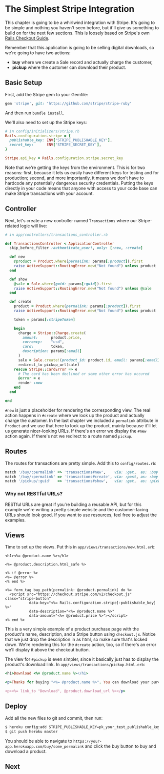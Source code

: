 [stripe_guide]: https://stripe.com/docs/checkout/guides/rails

# The Simplest Stripe Integration

This chapter is going to be a whirlwind integration with Stripe. It's going to be simple and nothing you haven't seen before, but it'll give us something to build on for the next few sections. This is loosely based on Stripe's own [Rails Checkout Guide][stripe_guide].

Remember that this application is going to be selling digital downloads, so we're going to have two actions:

* **buy** where we create a Sale record and actually charge the customer,
* **pickup** where the customer can download their product.

## Basic Setup

First, add the Stripe gem to your Gemfile:

```ruby
gem 'stripe', git: 'https://github.com/stripe/stripe-ruby'
```

And then run `bundle install`.

We'll also need to set up the Stripe keys:

```ruby
# in config/initializers/stripe.rb
Rails.configuration.stripe = {
  publishable_key: ENV['STRIPE_PUBLISHABLE_KEY'],
  secret_key:      ENV['STRIPE_SECRET_KEY'],
}

Stripe.api_key = Rails.configuration.stripe.secret_key
```

Note that we're getting the keys from the environment. This is for two reasons: first, because it lets us easily have different keys for testing and for production; second, and more importantly, it means we don't have to hardcode any potentially dangerous security credentials. Putting the keys directly in your code means that anyone with access to your code base can make Stripe transactions with your account.

## Controller

Next, let's create a new controller named `Transactions` where our Stripe-related logic will live:

```ruby
# in app/controllers/transactions_controller.rb

def TransactionsController < ApplicationController
  skip_before_filter :authenticate_user!, only: [:new, :create]

  def new
    @product = Product.where(permalink: params[:product]).first
    raise ActiveSupport::RoutingError.new("Not found") unless product
  end

  def show
    @sale = Sale.where(guid: params[:guid]).first
    raise ActiveSupport::RoutingError.new("Not found") unless @sale
  end

  def create
    product = Product.where(permalink: params[:product]).first
    raise ActiveSupport::RoutingError.new("Not found") unless product

    token = params[:stripeToken]

    begin
      charge = Stripe::Charge.create(
        amount:      product.price,
        currency:    "usd",
        card:        token,
        description: params[:email]
      )
      sale = Sale.create!(product_id: product.id, email: params[:email])
      redirect_to pickup_url(sale)
    rescue Stripe::CardError => e
      # The card has been declined or some other error has occured
      @error = e
      render :new
    end
  end

end
```

`#new` is just a placeholder for rendering the corresponding view. The real action happens in `#create` where we look up the product and actually charge the customer. In the last chapter we included a `permalink` attribute in `Product` and we use that here to look up the product, mainly because it'll let us generate nicer-looking URLs. If there's an error we display the `#new` action again. If there's not we redirect to a route named `pickup`.

## Routes

The routes for transactions are pretty simple. Add this to `config/routes.rb`:

```ruby
match '/buy/:permalink' => 'transactions#new',    via: :get,  as: :buy
match '/buy/:permalink' => 'transactions#create', via: :post, as: :buy
match '/pickup/:guid'   => 'transactions#show',   via: :get,  as: :pickup
```

### Why not RESTful URLs?

RESTful URLs are great if you're building a reusable API, but for this example we're writing a pretty simple website and the customer-facing URLs should look good. If you want to use resources, feel free to adjust the examples.

## Views

Time to set up the views. Put this in `app/views/transactions/new.html.erb`:

```
<h1><%= @product.name %></h1>

<%= @product.description.html_safe %>

<% if @error %>
<%= @error %>
<% end %>

<%= form_tag buy_path(permalink: @product.permalink) do %>
  <script src="https://checkout.stripe.com/v2/checkout.js" class="stripe-button"
           data-key="<%= Rails.configuration.stripe[:publishable_key] %>"
           data-description="<%= @product.name %>"
           data-amount="<%= @product.price %>"></script>
<% end %>
```

This is a very simple example of a product purchase page with the product's name, description, and a Stripe button using `checkout.js`. Notice that we just drop the description in as html, so make sure that's locked down. We're rendering this for the `#create` action, too, so if there's an error we'll display it above the checkout button.

The view for `#pickup` is even simpler, since it basically just has to display the product's download link. In `app/views/transactions/pickup.html.erb`:

```ruby
<h1>Download <%= @product.name %></h1>

<p>Thanks for buying "<%= @product.name %>". You can download your purchase by clicking the link below.</p>

<p><%= link_to "Download", @product.download_url %></p>
```

## Deploy

Add all the new files to git and commit, then run:

```bash
$ heroku config:add STRIPE_PUBLISHABLE_KEY=pk_your_test_publishable_key STRIPE_SECRET_KEY=sk_your_test_secret_key
$ git push heroku master
```

You should be able to navigate to `https://your-app.herokuapp.com/buy/some_permalink` and click the buy button to buy and download a product.

## Next



